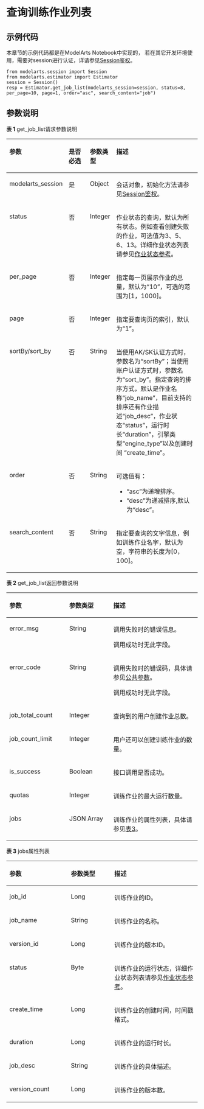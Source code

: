 # 查询训练作业列表<a name="modelarts_04_0160"></a>

## 示例代码<a name="zh-cn_topic_0170904390_section149118117116"></a>

本章节的示例代码都是在ModelArts Notebook中实现的， 若在其它开发环境使用，需要对session进行认证，详请参见[Session鉴权](Session鉴权概述.md)。

```
from modelarts.session import Session
from modelarts.estimator import Estimator
session = Session()
resp = Estimator.get_job_list(modelarts_session=session, status=8, per_page=10, page=1, order="asc", search_content="job")
```

## 参数说明<a name="zh-cn_topic_0170904390_section85751315416"></a>

**表 1**  get\_job\_list请求参数说明

<a name="zh-cn_topic_0170904390_table160254042515"></a>
<table><thead align="left"><tr id="zh-cn_topic_0170904390_row141641202511"><th class="cellrowborder" valign="top" width="18.91%" id="mcps1.2.5.1.1"><p id="zh-cn_topic_0170904390_p11941182519"><a name="zh-cn_topic_0170904390_p11941182519"></a><a name="zh-cn_topic_0170904390_p11941182519"></a>参数</p>
</th>
<th class="cellrowborder" valign="top" width="14.399999999999999%" id="mcps1.2.5.1.2"><p id="zh-cn_topic_0170904390_p2048711454464"><a name="zh-cn_topic_0170904390_p2048711454464"></a><a name="zh-cn_topic_0170904390_p2048711454464"></a>是否必选</p>
</th>
<th class="cellrowborder" valign="top" width="13.16%" id="mcps1.2.5.1.3"><p id="zh-cn_topic_0170904390_p611141142510"><a name="zh-cn_topic_0170904390_p611141142510"></a><a name="zh-cn_topic_0170904390_p611141142510"></a>参数类型</p>
</th>
<th class="cellrowborder" valign="top" width="53.53%" id="mcps1.2.5.1.4"><p id="zh-cn_topic_0170904390_p917419250"><a name="zh-cn_topic_0170904390_p917419250"></a><a name="zh-cn_topic_0170904390_p917419250"></a>描述</p>
</th>
</tr>
</thead>
<tbody><tr id="row83721334162715"><td class="cellrowborder" valign="top" width="18.91%" headers="mcps1.2.5.1.1 "><p id="zh-cn_topic_0170904390_p6891421842"><a name="zh-cn_topic_0170904390_p6891421842"></a><a name="zh-cn_topic_0170904390_p6891421842"></a>modelarts_session</p>
</td>
<td class="cellrowborder" valign="top" width="14.399999999999999%" headers="mcps1.2.5.1.2 "><p id="zh-cn_topic_0170904390_p68972047"><a name="zh-cn_topic_0170904390_p68972047"></a><a name="zh-cn_topic_0170904390_p68972047"></a>是</p>
</td>
<td class="cellrowborder" valign="top" width="13.16%" headers="mcps1.2.5.1.3 "><p id="zh-cn_topic_0170904390_p158912219419"><a name="zh-cn_topic_0170904390_p158912219419"></a><a name="zh-cn_topic_0170904390_p158912219419"></a>Object</p>
</td>
<td class="cellrowborder" valign="top" width="53.53%" headers="mcps1.2.5.1.4 "><p id="zh-cn_topic_0170904390_p1689152543"><a name="zh-cn_topic_0170904390_p1689152543"></a><a name="zh-cn_topic_0170904390_p1689152543"></a>会话对象，初始化方法请参见<a href="Session鉴权概述.md">Session鉴权</a>。</p>
</td>
</tr>
<tr id="zh-cn_topic_0170904390_row9991181013470"><td class="cellrowborder" valign="top" width="18.91%" headers="mcps1.2.5.1.1 "><p id="zh-cn_topic_0170904390_p2052918328549"><a name="zh-cn_topic_0170904390_p2052918328549"></a><a name="zh-cn_topic_0170904390_p2052918328549"></a>status</p>
</td>
<td class="cellrowborder" valign="top" width="14.399999999999999%" headers="mcps1.2.5.1.2 "><p id="zh-cn_topic_0170904390_p9529932135412"><a name="zh-cn_topic_0170904390_p9529932135412"></a><a name="zh-cn_topic_0170904390_p9529932135412"></a>否</p>
</td>
<td class="cellrowborder" valign="top" width="13.16%" headers="mcps1.2.5.1.3 "><p id="zh-cn_topic_0170904390_p1952923205416"><a name="zh-cn_topic_0170904390_p1952923205416"></a><a name="zh-cn_topic_0170904390_p1952923205416"></a>Integer</p>
</td>
<td class="cellrowborder" valign="top" width="53.53%" headers="mcps1.2.5.1.4 "><p id="zh-cn_topic_0170904390_p75291232145415"><a name="zh-cn_topic_0170904390_p75291232145415"></a><a name="zh-cn_topic_0170904390_p75291232145415"></a>作业状态的查询，默认为所有状态。例如查看创建失败的作业，可选值为3、5、6、13。详细作业状态列表请参见<a href="作业状态参考.md">作业状态参考</a>。</p>
</td>
</tr>
<tr id="zh-cn_topic_0170904390_row626310113473"><td class="cellrowborder" valign="top" width="18.91%" headers="mcps1.2.5.1.1 "><p id="zh-cn_topic_0170904390_p1529732175418"><a name="zh-cn_topic_0170904390_p1529732175418"></a><a name="zh-cn_topic_0170904390_p1529732175418"></a>per_page</p>
</td>
<td class="cellrowborder" valign="top" width="14.399999999999999%" headers="mcps1.2.5.1.2 "><p id="zh-cn_topic_0170904390_p205293329549"><a name="zh-cn_topic_0170904390_p205293329549"></a><a name="zh-cn_topic_0170904390_p205293329549"></a>否</p>
</td>
<td class="cellrowborder" valign="top" width="13.16%" headers="mcps1.2.5.1.3 "><p id="zh-cn_topic_0170904390_p352923218541"><a name="zh-cn_topic_0170904390_p352923218541"></a><a name="zh-cn_topic_0170904390_p352923218541"></a>Integer</p>
</td>
<td class="cellrowborder" valign="top" width="53.53%" headers="mcps1.2.5.1.4 "><p id="zh-cn_topic_0170904390_p105291432105416"><a name="zh-cn_topic_0170904390_p105291432105416"></a><a name="zh-cn_topic_0170904390_p105291432105416"></a>指定每一页展示作业的总量，默认为<span class="parmname" id="parmname1025417172144"><a name="parmname1025417172144"></a><a name="parmname1025417172144"></a>“10”</span>，可选的范围为[1，1000]。</p>
</td>
</tr>
<tr id="zh-cn_topic_0170904390_row1154414112479"><td class="cellrowborder" valign="top" width="18.91%" headers="mcps1.2.5.1.1 "><p id="zh-cn_topic_0170904390_p552983245410"><a name="zh-cn_topic_0170904390_p552983245410"></a><a name="zh-cn_topic_0170904390_p552983245410"></a>page</p>
</td>
<td class="cellrowborder" valign="top" width="14.399999999999999%" headers="mcps1.2.5.1.2 "><p id="zh-cn_topic_0170904390_p13529113255412"><a name="zh-cn_topic_0170904390_p13529113255412"></a><a name="zh-cn_topic_0170904390_p13529113255412"></a>否</p>
</td>
<td class="cellrowborder" valign="top" width="13.16%" headers="mcps1.2.5.1.3 "><p id="zh-cn_topic_0170904390_p185291632175416"><a name="zh-cn_topic_0170904390_p185291632175416"></a><a name="zh-cn_topic_0170904390_p185291632175416"></a>Integer</p>
</td>
<td class="cellrowborder" valign="top" width="53.53%" headers="mcps1.2.5.1.4 "><p id="zh-cn_topic_0170904390_p17529113275417"><a name="zh-cn_topic_0170904390_p17529113275417"></a><a name="zh-cn_topic_0170904390_p17529113275417"></a>指定要查询页的索引，默认为<span class="parmname" id="parmname126381722151411"><a name="parmname126381722151411"></a><a name="parmname126381722151411"></a>“1”</span>。</p>
</td>
</tr>
<tr id="zh-cn_topic_0170904390_row6833211144716"><td class="cellrowborder" valign="top" width="18.91%" headers="mcps1.2.5.1.1 "><p id="zh-cn_topic_0170904390_p1952917325548"><a name="zh-cn_topic_0170904390_p1952917325548"></a><a name="zh-cn_topic_0170904390_p1952917325548"></a>sortBy/sort_by</p>
</td>
<td class="cellrowborder" valign="top" width="14.399999999999999%" headers="mcps1.2.5.1.2 "><p id="zh-cn_topic_0170904390_p125293324548"><a name="zh-cn_topic_0170904390_p125293324548"></a><a name="zh-cn_topic_0170904390_p125293324548"></a>否</p>
</td>
<td class="cellrowborder" valign="top" width="13.16%" headers="mcps1.2.5.1.3 "><p id="zh-cn_topic_0170904390_p1253053211546"><a name="zh-cn_topic_0170904390_p1253053211546"></a><a name="zh-cn_topic_0170904390_p1253053211546"></a>String</p>
</td>
<td class="cellrowborder" valign="top" width="53.53%" headers="mcps1.2.5.1.4 "><p id="zh-cn_topic_0170904390_p17530232175418"><a name="zh-cn_topic_0170904390_p17530232175418"></a><a name="zh-cn_topic_0170904390_p17530232175418"></a>当使用AK/SK认证方式时，参数名为<span class="parmvalue" id="parmvalue126631332161418"><a name="parmvalue126631332161418"></a><a name="parmvalue126631332161418"></a>“sortBy”</span>；当使用账户认证方式时，参数名为<span class="parmvalue" id="parmvalue20615837101411"><a name="parmvalue20615837101411"></a><a name="parmvalue20615837101411"></a>“sort_by”</span>。指定查询的排序方式，默认是作业名称<span class="parmvalue" id="zh-cn_topic_0170904390_parmvalue072385112110"><a name="zh-cn_topic_0170904390_parmvalue072385112110"></a><a name="zh-cn_topic_0170904390_parmvalue072385112110"></a>“job_name”</span>，目前支持的排序还有作业描述<span class="parmvalue" id="zh-cn_topic_0170904390_parmvalue2035833872119"><a name="zh-cn_topic_0170904390_parmvalue2035833872119"></a><a name="zh-cn_topic_0170904390_parmvalue2035833872119"></a>“job_desc”</span>，作业状态<span class="parmvalue" id="zh-cn_topic_0170904390_parmvalue103787119232"><a name="zh-cn_topic_0170904390_parmvalue103787119232"></a><a name="zh-cn_topic_0170904390_parmvalue103787119232"></a>“status”</span>，运行时长<span class="parmvalue" id="zh-cn_topic_0170904390_parmvalue08891037233"><a name="zh-cn_topic_0170904390_parmvalue08891037233"></a><a name="zh-cn_topic_0170904390_parmvalue08891037233"></a>“duration”</span>，引擎类型<span class="parmvalue" id="zh-cn_topic_0170904390_parmvalue1325515692210"><a name="zh-cn_topic_0170904390_parmvalue1325515692210"></a><a name="zh-cn_topic_0170904390_parmvalue1325515692210"></a>“engine_type”</span>以及创建时间&nbsp;<span class="parmvalue" id="zh-cn_topic_0170904390_parmvalue15946316182318"><a name="zh-cn_topic_0170904390_parmvalue15946316182318"></a><a name="zh-cn_topic_0170904390_parmvalue15946316182318"></a>“create_time”</span>。</p>
</td>
</tr>
<tr id="zh-cn_topic_0170904390_row318716129479"><td class="cellrowborder" valign="top" width="18.91%" headers="mcps1.2.5.1.1 "><p id="zh-cn_topic_0170904390_p135301732195416"><a name="zh-cn_topic_0170904390_p135301732195416"></a><a name="zh-cn_topic_0170904390_p135301732195416"></a>order</p>
</td>
<td class="cellrowborder" valign="top" width="14.399999999999999%" headers="mcps1.2.5.1.2 "><p id="zh-cn_topic_0170904390_p125301632165413"><a name="zh-cn_topic_0170904390_p125301632165413"></a><a name="zh-cn_topic_0170904390_p125301632165413"></a>否</p>
</td>
<td class="cellrowborder" valign="top" width="13.16%" headers="mcps1.2.5.1.3 "><p id="zh-cn_topic_0170904390_p175301432115419"><a name="zh-cn_topic_0170904390_p175301432115419"></a><a name="zh-cn_topic_0170904390_p175301432115419"></a>String</p>
</td>
<td class="cellrowborder" valign="top" width="53.53%" headers="mcps1.2.5.1.4 "><p id="zh-cn_topic_0170904390_p18530203255417"><a name="zh-cn_topic_0170904390_p18530203255417"></a><a name="zh-cn_topic_0170904390_p18530203255417"></a>可选值有：</p>
<a name="zh-cn_topic_0170904390_ul45306327543"></a><a name="zh-cn_topic_0170904390_ul45306327543"></a><ul id="zh-cn_topic_0170904390_ul45306327543"><li><span class="parmvalue" id="zh-cn_topic_0170904390_parmvalue4530133219545"><a name="zh-cn_topic_0170904390_parmvalue4530133219545"></a><a name="zh-cn_topic_0170904390_parmvalue4530133219545"></a>“asc”</span>为递增排序。</li><li><span class="parmvalue" id="zh-cn_topic_0170904390_parmvalue19530143211549"><a name="zh-cn_topic_0170904390_parmvalue19530143211549"></a><a name="zh-cn_topic_0170904390_parmvalue19530143211549"></a>“desc”</span>为递减排序,默认为<span class="parmvalue" id="zh-cn_topic_0170904390_parmvalue11530732175410"><a name="zh-cn_topic_0170904390_parmvalue11530732175410"></a><a name="zh-cn_topic_0170904390_parmvalue11530732175410"></a>“desc”</span>。</li></ul>
</td>
</tr>
<tr id="zh-cn_topic_0170904390_row12510101218471"><td class="cellrowborder" valign="top" width="18.91%" headers="mcps1.2.5.1.1 "><p id="zh-cn_topic_0170904390_p11530143285414"><a name="zh-cn_topic_0170904390_p11530143285414"></a><a name="zh-cn_topic_0170904390_p11530143285414"></a>search_content</p>
</td>
<td class="cellrowborder" valign="top" width="14.399999999999999%" headers="mcps1.2.5.1.2 "><p id="zh-cn_topic_0170904390_p1553093235410"><a name="zh-cn_topic_0170904390_p1553093235410"></a><a name="zh-cn_topic_0170904390_p1553093235410"></a>否</p>
</td>
<td class="cellrowborder" valign="top" width="13.16%" headers="mcps1.2.5.1.3 "><p id="zh-cn_topic_0170904390_p65321332125415"><a name="zh-cn_topic_0170904390_p65321332125415"></a><a name="zh-cn_topic_0170904390_p65321332125415"></a>String</p>
</td>
<td class="cellrowborder" valign="top" width="53.53%" headers="mcps1.2.5.1.4 "><p id="zh-cn_topic_0170904390_p135321832125412"><a name="zh-cn_topic_0170904390_p135321832125412"></a><a name="zh-cn_topic_0170904390_p135321832125412"></a>指定要查询的文字信息，例如训练作业名字，默认为空，字符串的长度为[0，100]。</p>
</td>
</tr>
</tbody>
</table>

**表 2**  get\_job\_list返回参数说明

<a name="zh-cn_topic_0170904390_table642697181517"></a>
<table><thead align="left"><tr id="zh-cn_topic_0170904390_row965457191516"><th class="cellrowborder" valign="top" width="31.3%" id="mcps1.2.4.1.1"><p id="zh-cn_topic_0170904390_p465447101513"><a name="zh-cn_topic_0170904390_p465447101513"></a><a name="zh-cn_topic_0170904390_p465447101513"></a>参数</p>
</th>
<th class="cellrowborder" valign="top" width="23.03%" id="mcps1.2.4.1.2"><p id="zh-cn_topic_0170904390_p46543791514"><a name="zh-cn_topic_0170904390_p46543791514"></a><a name="zh-cn_topic_0170904390_p46543791514"></a>参数类型</p>
</th>
<th class="cellrowborder" valign="top" width="45.67%" id="mcps1.2.4.1.3"><p id="zh-cn_topic_0170904390_p2654372155"><a name="zh-cn_topic_0170904390_p2654372155"></a><a name="zh-cn_topic_0170904390_p2654372155"></a>描述</p>
</th>
</tr>
</thead>
<tbody><tr id="zh-cn_topic_0170904390_row2065413713158"><td class="cellrowborder" valign="top" width="31.3%" headers="mcps1.2.4.1.1 "><p id="zh-cn_topic_0170904390_p1365416712158"><a name="zh-cn_topic_0170904390_p1365416712158"></a><a name="zh-cn_topic_0170904390_p1365416712158"></a>error_msg</p>
</td>
<td class="cellrowborder" valign="top" width="23.03%" headers="mcps1.2.4.1.2 "><p id="zh-cn_topic_0170904390_p865417771519"><a name="zh-cn_topic_0170904390_p865417771519"></a><a name="zh-cn_topic_0170904390_p865417771519"></a>String</p>
</td>
<td class="cellrowborder" valign="top" width="45.67%" headers="mcps1.2.4.1.3 "><p id="zh-cn_topic_0170904390_p1965416714155"><a name="zh-cn_topic_0170904390_p1965416714155"></a><a name="zh-cn_topic_0170904390_p1965416714155"></a>调用失败时的错误信息。</p>
<p id="zh-cn_topic_0170904390_p19654187181511"><a name="zh-cn_topic_0170904390_p19654187181511"></a><a name="zh-cn_topic_0170904390_p19654187181511"></a>调用成功时无此字段。</p>
</td>
</tr>
<tr id="zh-cn_topic_0170904390_row065418761520"><td class="cellrowborder" valign="top" width="31.3%" headers="mcps1.2.4.1.1 "><p id="zh-cn_topic_0170904390_p156545720152"><a name="zh-cn_topic_0170904390_p156545720152"></a><a name="zh-cn_topic_0170904390_p156545720152"></a>error_code</p>
</td>
<td class="cellrowborder" valign="top" width="23.03%" headers="mcps1.2.4.1.2 "><p id="zh-cn_topic_0170904390_p196541071155"><a name="zh-cn_topic_0170904390_p196541071155"></a><a name="zh-cn_topic_0170904390_p196541071155"></a>String</p>
</td>
<td class="cellrowborder" valign="top" width="45.67%" headers="mcps1.2.4.1.3 "><p id="zh-cn_topic_0170904390_p19992153101515"><a name="zh-cn_topic_0170904390_p19992153101515"></a><a name="zh-cn_topic_0170904390_p19992153101515"></a>调用失败时的错误码，具体请参见<a href="公共参数.md">公共参数</a>。</p>
<p id="zh-cn_topic_0170904390_p665413781520"><a name="zh-cn_topic_0170904390_p665413781520"></a><a name="zh-cn_topic_0170904390_p665413781520"></a>调用成功时无此字段。</p>
</td>
</tr>
<tr id="zh-cn_topic_0170904390_row146550711514"><td class="cellrowborder" valign="top" width="31.3%" headers="mcps1.2.4.1.1 "><p id="zh-cn_topic_0170904390_p76551179150"><a name="zh-cn_topic_0170904390_p76551179150"></a><a name="zh-cn_topic_0170904390_p76551179150"></a>job_total_count</p>
</td>
<td class="cellrowborder" valign="top" width="23.03%" headers="mcps1.2.4.1.2 "><p id="zh-cn_topic_0170904390_p1065517761510"><a name="zh-cn_topic_0170904390_p1065517761510"></a><a name="zh-cn_topic_0170904390_p1065517761510"></a>Integer</p>
</td>
<td class="cellrowborder" valign="top" width="45.67%" headers="mcps1.2.4.1.3 "><p id="zh-cn_topic_0170904390_p265514714151"><a name="zh-cn_topic_0170904390_p265514714151"></a><a name="zh-cn_topic_0170904390_p265514714151"></a>查询到的用户创建作业总数。</p>
</td>
</tr>
<tr id="zh-cn_topic_0170904390_row4655578152"><td class="cellrowborder" valign="top" width="31.3%" headers="mcps1.2.4.1.1 "><p id="zh-cn_topic_0170904390_p2655878152"><a name="zh-cn_topic_0170904390_p2655878152"></a><a name="zh-cn_topic_0170904390_p2655878152"></a>job_count_limit</p>
</td>
<td class="cellrowborder" valign="top" width="23.03%" headers="mcps1.2.4.1.2 "><p id="zh-cn_topic_0170904390_p56557713154"><a name="zh-cn_topic_0170904390_p56557713154"></a><a name="zh-cn_topic_0170904390_p56557713154"></a>Integer</p>
</td>
<td class="cellrowborder" valign="top" width="45.67%" headers="mcps1.2.4.1.3 "><p id="zh-cn_topic_0170904390_p4655975156"><a name="zh-cn_topic_0170904390_p4655975156"></a><a name="zh-cn_topic_0170904390_p4655975156"></a>用户还可以创建训练作业的数量。</p>
</td>
</tr>
<tr id="zh-cn_topic_0170904390_row04321359142515"><td class="cellrowborder" valign="top" width="31.3%" headers="mcps1.2.4.1.1 "><p id="zh-cn_topic_0170904390_p154330592251"><a name="zh-cn_topic_0170904390_p154330592251"></a><a name="zh-cn_topic_0170904390_p154330592251"></a>is_success</p>
</td>
<td class="cellrowborder" valign="top" width="23.03%" headers="mcps1.2.4.1.2 "><p id="zh-cn_topic_0170904390_p0433115932512"><a name="zh-cn_topic_0170904390_p0433115932512"></a><a name="zh-cn_topic_0170904390_p0433115932512"></a>Boolean</p>
</td>
<td class="cellrowborder" valign="top" width="45.67%" headers="mcps1.2.4.1.3 "><p id="zh-cn_topic_0170904390_p14433359122514"><a name="zh-cn_topic_0170904390_p14433359122514"></a><a name="zh-cn_topic_0170904390_p14433359122514"></a>接口调用是否成功。</p>
</td>
</tr>
<tr id="zh-cn_topic_0170904390_row16321136182620"><td class="cellrowborder" valign="top" width="31.3%" headers="mcps1.2.4.1.1 "><p id="zh-cn_topic_0170904390_p632116616266"><a name="zh-cn_topic_0170904390_p632116616266"></a><a name="zh-cn_topic_0170904390_p632116616266"></a>quotas</p>
</td>
<td class="cellrowborder" valign="top" width="23.03%" headers="mcps1.2.4.1.2 "><p id="zh-cn_topic_0170904390_p1332110612620"><a name="zh-cn_topic_0170904390_p1332110612620"></a><a name="zh-cn_topic_0170904390_p1332110612620"></a>Integer</p>
</td>
<td class="cellrowborder" valign="top" width="45.67%" headers="mcps1.2.4.1.3 "><p id="zh-cn_topic_0170904390_p632176202613"><a name="zh-cn_topic_0170904390_p632176202613"></a><a name="zh-cn_topic_0170904390_p632176202613"></a>训练作业的最大运行数量。</p>
</td>
</tr>
<tr id="zh-cn_topic_0170904390_row86552716159"><td class="cellrowborder" valign="top" width="31.3%" headers="mcps1.2.4.1.1 "><p id="zh-cn_topic_0170904390_p196561714152"><a name="zh-cn_topic_0170904390_p196561714152"></a><a name="zh-cn_topic_0170904390_p196561714152"></a>jobs</p>
</td>
<td class="cellrowborder" valign="top" width="23.03%" headers="mcps1.2.4.1.2 "><p id="zh-cn_topic_0170904390_p1865617717158"><a name="zh-cn_topic_0170904390_p1865617717158"></a><a name="zh-cn_topic_0170904390_p1865617717158"></a>JSON Array</p>
</td>
<td class="cellrowborder" valign="top" width="45.67%" headers="mcps1.2.4.1.3 "><p id="zh-cn_topic_0170904390_p18656775151"><a name="zh-cn_topic_0170904390_p18656775151"></a><a name="zh-cn_topic_0170904390_p18656775151"></a>训练作业的属性列表，具体请参见<a href="#zh-cn_topic_0170904390_table154741751511">表3</a>。</p>
</td>
</tr>
</tbody>
</table>

**表 3**  jobs属性列表

<a name="zh-cn_topic_0170904390_table154741751511"></a>
<table><thead align="left"><tr id="zh-cn_topic_0170904390_row865819713158"><th class="cellrowborder" valign="top" width="32.14141414141414%" id="mcps1.2.4.1.1"><p id="zh-cn_topic_0170904390_p116588761518"><a name="zh-cn_topic_0170904390_p116588761518"></a><a name="zh-cn_topic_0170904390_p116588761518"></a>参数</p>
</th>
<th class="cellrowborder" valign="top" width="22.717171717171716%" id="mcps1.2.4.1.2"><p id="zh-cn_topic_0170904390_p1765818711513"><a name="zh-cn_topic_0170904390_p1765818711513"></a><a name="zh-cn_topic_0170904390_p1765818711513"></a>参数类型</p>
</th>
<th class="cellrowborder" valign="top" width="45.141414141414145%" id="mcps1.2.4.1.3"><p id="zh-cn_topic_0170904390_p9658157171516"><a name="zh-cn_topic_0170904390_p9658157171516"></a><a name="zh-cn_topic_0170904390_p9658157171516"></a>描述</p>
</th>
</tr>
</thead>
<tbody><tr id="zh-cn_topic_0170904390_row865811741516"><td class="cellrowborder" valign="top" width="32.14141414141414%" headers="mcps1.2.4.1.1 "><p id="zh-cn_topic_0170904390_p19658177181514"><a name="zh-cn_topic_0170904390_p19658177181514"></a><a name="zh-cn_topic_0170904390_p19658177181514"></a>job_id</p>
</td>
<td class="cellrowborder" valign="top" width="22.717171717171716%" headers="mcps1.2.4.1.2 "><p id="zh-cn_topic_0170904390_p8658147181514"><a name="zh-cn_topic_0170904390_p8658147181514"></a><a name="zh-cn_topic_0170904390_p8658147181514"></a>Long</p>
</td>
<td class="cellrowborder" valign="top" width="45.141414141414145%" headers="mcps1.2.4.1.3 "><p id="zh-cn_topic_0170904390_p136585715151"><a name="zh-cn_topic_0170904390_p136585715151"></a><a name="zh-cn_topic_0170904390_p136585715151"></a>训练作业的ID。</p>
</td>
</tr>
<tr id="zh-cn_topic_0170904390_row1265815791512"><td class="cellrowborder" valign="top" width="32.14141414141414%" headers="mcps1.2.4.1.1 "><p id="zh-cn_topic_0170904390_p3658127101517"><a name="zh-cn_topic_0170904390_p3658127101517"></a><a name="zh-cn_topic_0170904390_p3658127101517"></a>job_name</p>
</td>
<td class="cellrowborder" valign="top" width="22.717171717171716%" headers="mcps1.2.4.1.2 "><p id="zh-cn_topic_0170904390_p186585711158"><a name="zh-cn_topic_0170904390_p186585711158"></a><a name="zh-cn_topic_0170904390_p186585711158"></a>String</p>
</td>
<td class="cellrowborder" valign="top" width="45.141414141414145%" headers="mcps1.2.4.1.3 "><p id="zh-cn_topic_0170904390_p36587711157"><a name="zh-cn_topic_0170904390_p36587711157"></a><a name="zh-cn_topic_0170904390_p36587711157"></a>训练作业的名称。</p>
</td>
</tr>
<tr id="zh-cn_topic_0170904390_row16658167121513"><td class="cellrowborder" valign="top" width="32.14141414141414%" headers="mcps1.2.4.1.1 "><p id="zh-cn_topic_0170904390_p2065810741519"><a name="zh-cn_topic_0170904390_p2065810741519"></a><a name="zh-cn_topic_0170904390_p2065810741519"></a>version_id</p>
</td>
<td class="cellrowborder" valign="top" width="22.717171717171716%" headers="mcps1.2.4.1.2 "><p id="zh-cn_topic_0170904390_p176581715151"><a name="zh-cn_topic_0170904390_p176581715151"></a><a name="zh-cn_topic_0170904390_p176581715151"></a>Long</p>
</td>
<td class="cellrowborder" valign="top" width="45.141414141414145%" headers="mcps1.2.4.1.3 "><p id="zh-cn_topic_0170904390_p765837161514"><a name="zh-cn_topic_0170904390_p765837161514"></a><a name="zh-cn_topic_0170904390_p765837161514"></a>训练作业的版本ID。</p>
</td>
</tr>
<tr id="zh-cn_topic_0170904390_row6658272159"><td class="cellrowborder" valign="top" width="32.14141414141414%" headers="mcps1.2.4.1.1 "><p id="zh-cn_topic_0170904390_p1465810771514"><a name="zh-cn_topic_0170904390_p1465810771514"></a><a name="zh-cn_topic_0170904390_p1465810771514"></a>status</p>
</td>
<td class="cellrowborder" valign="top" width="22.717171717171716%" headers="mcps1.2.4.1.2 "><p id="zh-cn_topic_0170904390_p5658972159"><a name="zh-cn_topic_0170904390_p5658972159"></a><a name="zh-cn_topic_0170904390_p5658972159"></a>Byte</p>
</td>
<td class="cellrowborder" valign="top" width="45.141414141414145%" headers="mcps1.2.4.1.3 "><p id="zh-cn_topic_0170904390_p166581771514"><a name="zh-cn_topic_0170904390_p166581771514"></a><a name="zh-cn_topic_0170904390_p166581771514"></a>训练作业的运行状态，详细作业状态列表请参见<a href="作业状态参考.md">作业状态参考</a>。</p>
</td>
</tr>
<tr id="zh-cn_topic_0170904390_row965820713157"><td class="cellrowborder" valign="top" width="32.14141414141414%" headers="mcps1.2.4.1.1 "><p id="zh-cn_topic_0170904390_p26581072151"><a name="zh-cn_topic_0170904390_p26581072151"></a><a name="zh-cn_topic_0170904390_p26581072151"></a>create_time</p>
</td>
<td class="cellrowborder" valign="top" width="22.717171717171716%" headers="mcps1.2.4.1.2 "><p id="zh-cn_topic_0170904390_p7658157191515"><a name="zh-cn_topic_0170904390_p7658157191515"></a><a name="zh-cn_topic_0170904390_p7658157191515"></a>Long</p>
</td>
<td class="cellrowborder" valign="top" width="45.141414141414145%" headers="mcps1.2.4.1.3 "><p id="zh-cn_topic_0170904390_p3659187101515"><a name="zh-cn_topic_0170904390_p3659187101515"></a><a name="zh-cn_topic_0170904390_p3659187101515"></a>训练作业的创建时间，时间戳格式。</p>
</td>
</tr>
<tr id="zh-cn_topic_0170904390_row12659107121516"><td class="cellrowborder" valign="top" width="32.14141414141414%" headers="mcps1.2.4.1.1 "><p id="zh-cn_topic_0170904390_p19659157181519"><a name="zh-cn_topic_0170904390_p19659157181519"></a><a name="zh-cn_topic_0170904390_p19659157181519"></a>duration</p>
</td>
<td class="cellrowborder" valign="top" width="22.717171717171716%" headers="mcps1.2.4.1.2 "><p id="zh-cn_topic_0170904390_p1965947181515"><a name="zh-cn_topic_0170904390_p1965947181515"></a><a name="zh-cn_topic_0170904390_p1965947181515"></a>Long</p>
</td>
<td class="cellrowborder" valign="top" width="45.141414141414145%" headers="mcps1.2.4.1.3 "><p id="zh-cn_topic_0170904390_p156591779158"><a name="zh-cn_topic_0170904390_p156591779158"></a><a name="zh-cn_topic_0170904390_p156591779158"></a>训练作业的运行时长。</p>
</td>
</tr>
<tr id="zh-cn_topic_0170904390_row565918715155"><td class="cellrowborder" valign="top" width="32.14141414141414%" headers="mcps1.2.4.1.1 "><p id="zh-cn_topic_0170904390_p265967141519"><a name="zh-cn_topic_0170904390_p265967141519"></a><a name="zh-cn_topic_0170904390_p265967141519"></a>job_desc</p>
</td>
<td class="cellrowborder" valign="top" width="22.717171717171716%" headers="mcps1.2.4.1.2 "><p id="zh-cn_topic_0170904390_p12659674158"><a name="zh-cn_topic_0170904390_p12659674158"></a><a name="zh-cn_topic_0170904390_p12659674158"></a>String</p>
</td>
<td class="cellrowborder" valign="top" width="45.141414141414145%" headers="mcps1.2.4.1.3 "><p id="zh-cn_topic_0170904390_p965915761516"><a name="zh-cn_topic_0170904390_p965915761516"></a><a name="zh-cn_topic_0170904390_p965915761516"></a>训练作业的具体描述。</p>
</td>
</tr>
<tr id="zh-cn_topic_0170904390_row3659170151"><td class="cellrowborder" valign="top" width="32.14141414141414%" headers="mcps1.2.4.1.1 "><p id="zh-cn_topic_0170904390_p665957101513"><a name="zh-cn_topic_0170904390_p665957101513"></a><a name="zh-cn_topic_0170904390_p665957101513"></a>version_count</p>
</td>
<td class="cellrowborder" valign="top" width="22.717171717171716%" headers="mcps1.2.4.1.2 "><p id="zh-cn_topic_0170904390_p14661147131517"><a name="zh-cn_topic_0170904390_p14661147131517"></a><a name="zh-cn_topic_0170904390_p14661147131517"></a>Long</p>
</td>
<td class="cellrowborder" valign="top" width="45.141414141414145%" headers="mcps1.2.4.1.3 "><p id="zh-cn_topic_0170904390_p13661777157"><a name="zh-cn_topic_0170904390_p13661777157"></a><a name="zh-cn_topic_0170904390_p13661777157"></a>训练作业的版本数。</p>
</td>
</tr>
</tbody>
</table>

